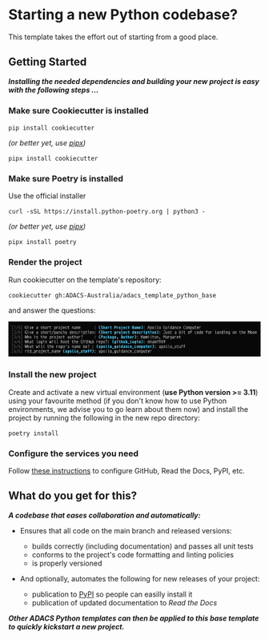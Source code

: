 # Starting a new Python codebase?
This template takes the effort out of starting from a good place.

## Getting Started
***Installing the needed dependencies and building your new project is easy with the following steps ...***

### Make sure Cookiecutter is installed
``` console
pip install cookiecutter
```
*(or better yet, use [pipx](https://pypa.github.io/pipx/))*
``` console
pipx install cookiecutter
```

### Make sure Poetry is installed
Use the official installer
``` console
curl -sSL https://install.python-poetry.org | python3 -
```
*(or better yet, use [pipx](https://pypa.github.io/pipx/))*
``` console
pipx install poetry
```

### Render the project
Run cookiecutter on the template's repository:
``` console
cookiecutter gh:ADACS-Australia/adacs_template_python_base
```
and answer the questions:

![ADACS Python Template Questions](https://github.com/ADACS-Australia/adacs_template_python_base/blob/main/docs/assets/adacs_python_template_cookiecutter_questions.png?raw=true)

### Install the new project
Create and activate a new virtual environment (**use Python version >= 3.11**) using your favourite method (if you don't know how to use Python environments, we advise you to go learn about them now) and install the project by running the following in the new repo directory:
``` console
poetry install
```

### Configure the services you need
Follow [these instructions](https://adacs-template-python-base.readthedocs.io/en/latest/content/configuring_services.html) to
configure GitHub, Read the Docs, PyPI, etc.

## What do you get for this?
***A codebase that eases collaboration and automatically:***

* Ensures that all code on the main branch and released versions:
    * builds correctly (including documentation) and passes all unit tests
    * conforms to the project's code formatting and linting policies
    * is properly versioned

* And optionally, automates the following for new releases of your project:
    * publication to [PyPI](https://pypi.org) so people can easilly install it
    * publication of updated documentation to *Read the Docs*

***Other ADACS Python templates can then be applied to this base template to quickly kickstart a new project.***

